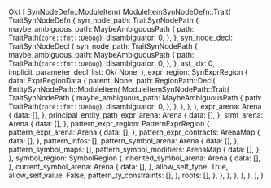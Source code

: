 Ok(
    [
        SynNodeDefn::ModuleItem(
            ModuleItemSynNodeDefn::Trait(
                TraitSynNodeDefn {
                    syn_node_path: TraitSynNodePath {
                        maybe_ambiguous_path: MaybeAmbiguousPath {
                            path: TraitPath(`core::fmt::Debug`),
                            disambiguator: 0,
                        },
                    },
                    syn_node_decl: TraitSynNodeDecl {
                        syn_node_path: TraitSynNodePath {
                            maybe_ambiguous_path: MaybeAmbiguousPath {
                                path: TraitPath(`core::fmt::Debug`),
                                disambiguator: 0,
                            },
                        },
                        ast_idx: 0,
                        implicit_parameter_decl_list: Ok(
                            None,
                        ),
                        expr_region: SynExprRegion {
                            data: ExprRegionData {
                                parent: None,
                                path: RegionPath::Decl(
                                    EntitySynNodePath::ModuleItem(
                                        ModuleItemSynNodePath::Trait(
                                            TraitSynNodePath {
                                                maybe_ambiguous_path: MaybeAmbiguousPath {
                                                    path: TraitPath(`core::fmt::Debug`),
                                                    disambiguator: 0,
                                                },
                                            },
                                        ),
                                    ),
                                ),
                                expr_arena: Arena {
                                    data: [],
                                },
                                principal_entity_path_expr_arena: Arena {
                                    data: [],
                                },
                                stmt_arena: Arena {
                                    data: [],
                                },
                                pattern_expr_region: PatternExprRegion {
                                    pattern_expr_arena: Arena {
                                        data: [],
                                    },
                                    pattern_expr_contracts: ArenaMap {
                                        data: [],
                                    },
                                    pattern_infos: [],
                                    pattern_symbol_arena: Arena {
                                        data: [],
                                    },
                                    pattern_symbol_maps: [],
                                    pattern_symbol_modifiers: ArenaMap {
                                        data: [],
                                    },
                                },
                                symbol_region: SymbolRegion {
                                    inherited_symbol_arena: Arena {
                                        data: [],
                                    },
                                    current_symbol_arena: Arena {
                                        data: [],
                                    },
                                    allow_self_type: True,
                                    allow_self_value: False,
                                    pattern_ty_constraints: [],
                                },
                                roots: [],
                            },
                        },
                    },
                },
            ),
        ),
    ],
)